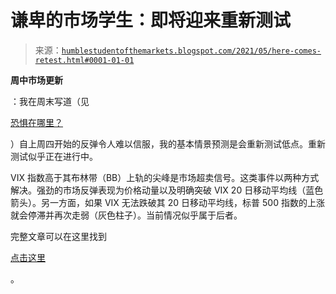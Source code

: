 <!--yml

类别：未分类

日期：2024-05-18 01:59:54

-->

# 谦卑的市场学生：即将迎来重新测试

> 来源：[`humblestudentofthemarkets.blogspot.com/2021/05/here-comes-retest.html#0001-01-01`](https://humblestudentofthemarkets.blogspot.com/2021/05/here-comes-retest.html#0001-01-01)

**周中市场更新**

：我在周末写道（见

[恐惧在哪里？](https://humblestudentofthemarkets.com/2021/05/16/wheres-the-fear/)

）自上周四开始的反弹令人难以信服，我的基本情景预测是会重新测试低点。重新测试似乎正在进行中。

VIX 指数高于其布林带（BB）上轨的尖峰是市场超卖信号。这类事件以两种方式解决。强劲的市场反弹表现为价格动量以及明确突破 VIX 20 日移动平均线（蓝色箭头）。另一方面，如果 VIX 无法跌破其 20 日移动平均线，标普 500 指数的上涨就会停滞并再次走弱（灰色柱子）。当前情况似乎属于后者。

完整文章可以在这里找到

[点击这里](https://humblestudentofthemarkets.com/2021/05/19/here-comes-the-retest/)

。
